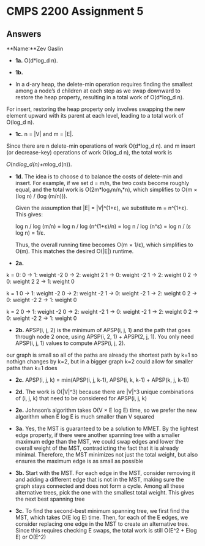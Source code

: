 # CMPS 2200 Assignment 5
## Answers

**Name:**Zev Gaslin

- **1a.**
O(d*log_d n).

- **1b.**
- In a d-ary heap, the delete-min operation requires finding the smallest among a node’s d children at each step as we swap downward to restore the heap property, resulting in a total work of O(d*log_d n).

For insert, restoring the heap property only involves swapping the new element upward with its parent at each level, leading to a total work of O(log_d n).
- **1c.**
n = |V| and m = |E|.

Since there are n delete-min operations of work O(d*log_d n). and m insert (or decrease-key) operations of work O(log_d n), the total work is

𝑂(nd*log_d(n)+m*log_d(n)).

- **1d.**
The idea is to choose d to balance the costs of delete-min and insert. For example, if we set d = m/n, the two costs become roughly equal, and the total work is
  O(2m*log₍m/n₎*n),
  which simplifies to
  O(m × (log n) / (log (m/n))).

  Given the assumption that |E| = |V|^(1+ε), we substitute m = n^(1+ε). This gives:

  log n / log (m/n) = log n / log (n^(1+ε)/n) = log n / log (n^ε) = log n / (ε log n) = 1/ε.

  Thus, the overall running time becomes O(m × 1/ε), which simplifies to O(m).
  This matches the desired O(|E|) runtime.


- **2a.**

 k = 0:
0 → 1: weight -2
0 → 2: weight 2
1 → 0: weight -2
1 → 2: weight 0 
2 → 0: weight 2
2 → 1: weight 0

k = 1
0 → 1: weight -2
0 → 2: weight -2
1 → 0: weight -2
1 → 2: weight 0
2 → 0: weight -2
2 → 1: weight 0



k = 2
0 → 1: weight -2
0 → 2: weight -2
1 → 0: weight -2
1 → 2: weight 0
2 → 0: weight -2
2 → 1: weight 0

- **2b.**
APSP(i, j, 2) is the minimum of APSP(i, j, 1) and the path that goes through node 2 once, using APSP(i, 2, 1) + APSP(2, j, 1). You only need APSP(i, j, 1) values to compute APSP(i, j, 2).

our graph is small so all of the paths are already the shortest path by k=1 so nothign changes by k=2, but in a bigger graph k=2 could allow for smaller paths than k=1 does




- **2c.**
APSP(i, j, k) = min(APSP(i, j, k-1), APSP(i, k, k-1) + APSP(k, j, k-1))


- **2d.**
  The work is O(|V|^3) because there are |V|^3 unique combinations of (i, j, k) that need to be considered for APSP(i, j, k)


- **2e.**
Johnson’s algorithm takes O(V × E log E) time, so we prefer the new algorithm when E log E is much smaller than V squared


- **3a.**
Yes, the MST is guaranteed to be a solution to MMET.
By the lightest edge property, if there were another spanning tree with a smaller maximum edge than the MST, we could swap edges and lower the overall weight of the MST, contradicting the fact that it is already minimal. Therefore, the MST minimizes not just the total weight, but also ensures the maximum edge is as small as possible

- **3b.**
Start with the MST. For each edge in the MST, consider removing it and adding a different edge that is not in the MST, making sure the graph stays connected and does not form a cycle. Among all these alternative trees, pick the one with the smallest total weight. This gives the next best spanning tree



- **3c.**
To find the second-best minimum spanning tree, we first find the MST, which takes O(E log E) time. Then, for each of the E edges, we consider replacing one edge in the MST to create an alternative tree. Since this requires checking E swaps, the total work is still O(E^2 + Elog E) or O(E^2)